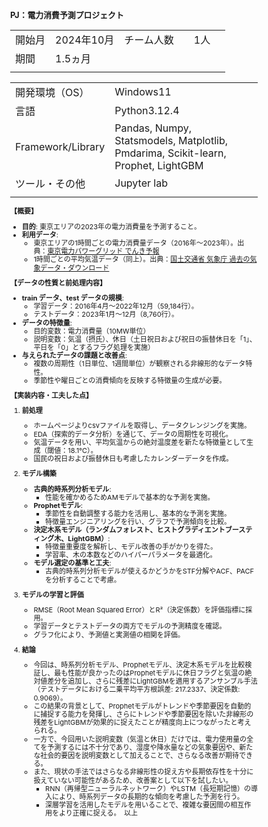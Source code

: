 ### **PJ：電力消費予測プロジェクト**

|        |               |          |     |             |     |
| ------ | ------------- | -------- | --- | ----------- | --- |
| 開始月 | 2024年10月    | チーム人数 |     | 1人        |     |
| 期間   | 1.5ヵ月         |          |     |             |     |
|        |               |          |     |             |     |

|                   |                                                                                            |
| ----------------- | ------------------------------------------------------------------------------------------ |
| 開発環境（OS）              | Windows11                                                                                     |
| 言語              | Python3.12.4                                                                                     |
| Framework/Library | Pandas, Numpy, Statsmodels, Matplotlib, Pmdarima, Scikit-learn, Prophet, LightGBM |                                                                                          |
| ツール・その他    | Jupyter lab                                                                                |
|                   |                                                                  |
<style>
  body {
    line-height: 1.2; /* 行間を狭くする */
    font-size: 11px;
  }
</style>
**【概要】**

- **目的**: 東京エリアの2023年の電力消費量を予測すること。
- **利用データ**:
  - 東京エリアの1時間ごとの電力消費量データ（2016年～2023年）。出典：[東京電力パワーグリッド でんき予報](https://www.tepco.co.jp/forecast/html/download-j.html)
  - 1時間ごとの平均気温データ（同上）。出典：[国土交通省 気象庁 過去の気象データ・ダウンロード](https://www.data.jma.go.jp/risk/obsdl/index.php#)

**【データの性質と前処理内容】**

- **train データ、test データの規模**:
  - 学習データ：2016年4月～2022年12月（59,184行）。
  - テストデータ：2023年1月～12月（8,760行）。
- **データの特徴量**:
  - 目的変数：電力消費量（10MW単位）
  - 説明変数：気温（摂氏）、休日（土日祝日および祝日の振替休日を「1」、平日を「0」とするフラグ処理を実施）
- **与えられたデータの課題と改善点**:
  - 複数の周期性（1日単位、1週間単位）が観察される非線形的なデータ特性。
  - 季節性や曜日ごとの消費傾向を反映する特徴量の生成が必要。

**【実装内容・工夫した点】**

1. **前処理**    
   - ホームページよりcsvファイルを取得し、データクレンジングを実施。
   - EDA（探索的データ分析）を通じて、データの周期性を可視化。 
   - 気温データを用い、平均気温からの絶対温度差を新たな特徴量として生成（閾値：18.1℃）。  
   - 国民の祝日および振替休日も考慮したカレンダーデータを作成。  
 
2. **モデル構築**  
   - **古典的時系列分析モデル**:  
     - 性能を確かめるためAMモデルで基本的な予測を実施。
   - **Prophetモデル**:  
     - 季節性を自動調整する能力を活用し、基本的な予測を実施。  
     - 特徴量エンジニアリングを行い、グラフで予測傾向を比較。  
   - **決定木系モデル（ランダムフォレスト、ヒストグラディエントブースティング木、LightGBM）**:  
     - 特徴量重要度を解析し、モデル改善の手がかりを得た。  
     - 学習率、木の本数などのハイパーパラメータを最適化。  
   - **モデル選定の基準と工夫**:  
     - 古典的時系列分析モデルが使えるかどうかをSTF分解やACF、PACFを分析することで考慮。 

3. **モデルの学習と評価**  
   - RMSE（Root Mean Squared Error）とR²（決定係数）を評価指標に採用。  
   - 学習データとテストデータの両方でモデルの予測精度を確認。  
   - グラフ化により、予測値と実測値の相関を評価。

4. **結論**  
   - 今回は、時系列分析モデル、Prophetモデル、決定木系モデルを比較検証し、最も性能が良かったのはProphetモデルに休日フラグと気温の絶対値差分を追加し、さらに残差にLightGBMを適用するアンサンブル手法（テストデータにおける二乗平均平方根誤差: 217.2337、決定係数: 0.9069）。
   - この結果の背景として、Prophetモデルがトレンドや季節要因を自動的に捕捉する能力を発揮し、さらにトレンドや季節要因を除いた非線形の残差をLightGBMが効果的に捉えたことが精度向上につながったと考えられる。
   - 一方で、今回用いた説明変数（気温と休日）だけでは、電力使用量の全てを予測するには不十分であり、湿度や降水量などの気象要因や、新たな社会的要因を説明変数として加えることで、さらなる改善が期待できる。
   - また、現状の手法ではさらなる非線形性の捉え方や長期依存性を十分に扱えていない可能性があるため、改善案として以下を試したい。
     - RNN（再帰型ニューラルネットワーク）やLSTM（長短期記憶）の導入により、時系列データの長期的な傾向を考慮した予測を行う。
     - 深層学習を活用したモデルを用いることで、複雑な要因間の相互作用をより正確に捉える。　以上